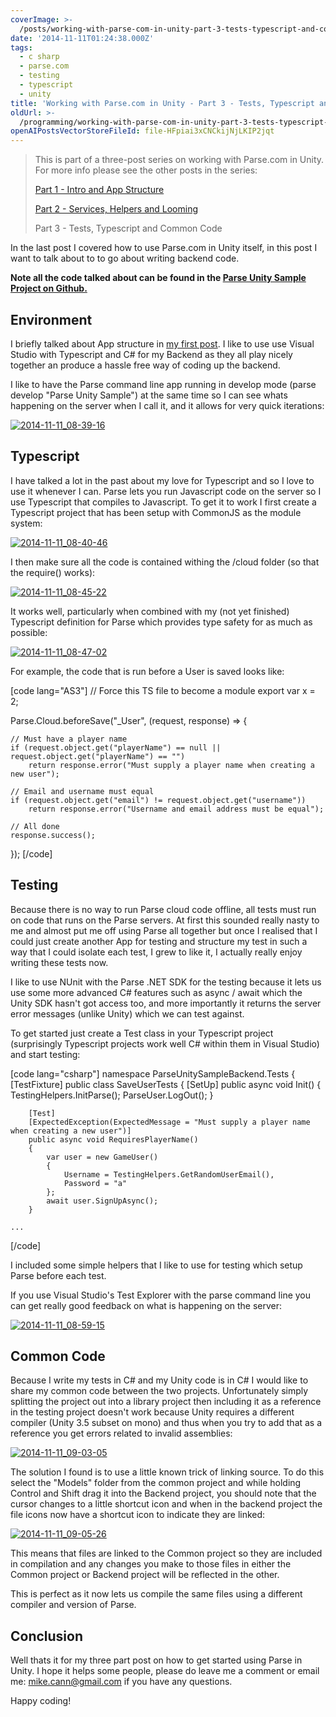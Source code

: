 ```yaml
---
coverImage: >-
  /posts/working-with-parse-com-in-unity-part-3-tests-typescript-and-common-code/cover.jpg
date: '2014-11-11T01:24:38.000Z'
tags:
  - c sharp
  - parse.com
  - testing
  - typescript
  - unity
title: 'Working with Parse.com in Unity - Part 3 - Tests, Typescript and Common Code'
oldUrl: >-
  /programming/working-with-parse-com-in-unity-part-3-tests-typescript-and-common-code
openAIPostsVectorStoreFileId: file-HFpiai3xCNCkijNjLKIP2jqt
---
```


> This is part of a three-post series on working with Parse.com in Unity. For more info please see the other posts in the series:
>
> [Part 1 - Intro and App Structure](https://www.mikecann.co.uk/programming/working-with-parse-com-in-unity-3d-part-1-intro-and-app-structure/)
>
> [Part 2 - Services, Helpers and Looming](https://www.mikecann.co.uk/programming/working-with-parse-com-in-unity-part-2-services-helpers-and-looming/)
>
> Part 3 - Tests, Typescript and Common Code

<!-- more -->

In the last post I covered how to use Parse.com in Unity itself, in this post I want to talk about to to go about writing backend code.

**Note all the code talked about can be found in the [Parse Unity Sample Project on Github.](https://github.com/mikecann/ParseUnitySampleProject)**

## Environment

I briefly talked about App structure in [my first post](https://www.mikecann.co.uk/?p=5435). I like to use use Visual Studio with Typescript and C# for my Backend as they all play nicely together an produce a hassle free way of coding up the backend.

I like to have the Parse command line app running in develop mode (parse develop "Parse Unity Sample") at the same time so I can see whats happening on the server when I call it, and it allows for very quick iterations:

[![2014-11-11_08-39-16](https://www.mikecann.co.uk/wp-content/uploads/2014/11/2014-11-11_08-39-16-1024x268.png)](https://www.mikecann.co.uk/wp-content/uploads/2014/11/2014-11-11_08-39-16.png)

## Typescript

I have talked a lot in the past about my love for Typescript and so I love to use it whenever I can. Parse lets you run Javascript code on the server so I use Typescript that compiles to Javascript. To get it to work I first create a Typescript project that has been setup with CommonJS as the module system:

[![2014-11-11_08-40-46](https://www.mikecann.co.uk/wp-content/uploads/2014/11/2014-11-11_08-40-46.png)](https://www.mikecann.co.uk/wp-content/uploads/2014/11/2014-11-11_08-40-46.png)

I then make sure all the code is contained withing the /cloud folder (so that the require() works):

[![2014-11-11_08-45-22](https://www.mikecann.co.uk/wp-content/uploads/2014/11/2014-11-11_08-45-22-1024x324.png)](https://www.mikecann.co.uk/wp-content/uploads/2014/11/2014-11-11_08-45-22.png)

It works well, particularly when combined with my (not yet finished) Typescript definition for Parse which provides type safety for as much as possible:

[![2014-11-11_08-47-02](https://www.mikecann.co.uk/wp-content/uploads/2014/11/2014-11-11_08-47-02.png)](https://www.mikecann.co.uk/wp-content/uploads/2014/11/2014-11-11_08-47-02.png)

For example, the code that is run before a User is saved looks like:

[code lang="AS3"]
// Force this TS file to become a module
export var x = 2;

Parse.Cloud.beforeSave("\_User", (request, response) => {

    // Must have a player name
    if (request.object.get("playerName") == null || request.object.get("playerName") == "")
        return response.error("Must supply a player name when creating a new user");

    // Email and username must equal
    if (request.object.get("email") != request.object.get("username"))
        return response.error("Username and email address must be equal");

    // All done
    response.success();

});
[/code]

## Testing

Because there is no way to run Parse cloud code offline, all tests must run on code that runs on the Parse servers. At first this sounded really nasty to me and almost put me off using Parse all together but once I realised that I could just create another App for testing and structure my test in such a way that I could isolate each test, I grew to like it, I actually really enjoy writing these tests now.

I like to use NUnit with the Parse .NET SDK for the testing because it lets us use some more advanced C# features such as async / await which the Unity SDK hasn't got access too, and more importantly it returns the server error messages (unlike Unity) which we can test against.

To get started just create a Test class in your Typescript project (surprisingly Typescript projects work well C# within them in Visual Studio) and start testing:

[code lang="csharp"]
namespace ParseUnitySampleBackend.Tests
{
[TestFixture]
public class SaveUserTests
{
[SetUp]
public async void Init()
{
TestingHelpers.InitParse();
ParseUser.LogOut();
}

        [Test]
        [ExpectedException(ExpectedMessage = "Must supply a player name when creating a new user")]
        public async void RequiresPlayerName()
        {
            var user = new GameUser()
            {
                Username = TestingHelpers.GetRandomUserEmail(),
                Password = "a"
            };
            await user.SignUpAsync();
        }

    ...

[/code]

I included some simple helpers that I like to use for testing which setup Parse before each test.

If you use Visual Studio's Test Explorer with the parse command line you can get really good feedback on what is happening on the server:

[![2014-11-11_08-59-15](https://www.mikecann.co.uk/wp-content/uploads/2014/11/2014-11-11_08-59-15-1024x386.png)](https://www.mikecann.co.uk/wp-content/uploads/2014/11/2014-11-11_08-59-15.png)

## Common Code

Because I write my tests in C# and my Unity code is in C# I would like to share my common code between the two projects. Unfortunately simply splitting the project out into a library project then including it as a reference in the testing project doesn't work because Unity requires a different compiler (Unity 3.5 subset on mono) and thus when you try to add that as a reference you get errors related to invalid assemblies:

[![2014-11-11_09-03-05](https://www.mikecann.co.uk/wp-content/uploads/2014/11/2014-11-11_09-03-05.png)](https://www.mikecann.co.uk/wp-content/uploads/2014/11/2014-11-11_09-03-05.png)

The solution I found is to use a little known trick of linking source. To do this select the "Models" folder from the common project and while holding Control and Shift drag it into the Backend project, you should note that the cursor changes to a little shortcut icon and when in the backend project the file icons now have a shortcut icon to indicate they are linked:

[![2014-11-11_09-05-26](https://www.mikecann.co.uk/wp-content/uploads/2014/11/2014-11-11_09-05-26.png)](https://www.mikecann.co.uk/wp-content/uploads/2014/11/2014-11-11_09-05-26.png)

This means that files are linked to the Common project so they are included in compilation and any changes you make to those files in either the Common project or Backend project will be reflected in the other.

This is perfect as it now lets us compile the same files using a different compiler and version of Parse.

## Conclusion

Well thats it for my three part post on how to get started using Parse in Unity. I hope it helps some people, please do leave me a comment or email me: mike.cann@gmail.com if you have any questions.

Happy coding!
